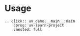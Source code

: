 # Usage

```{eval-rst}
.. click:: uv_demo.__main__:main
    :prog: uv-learn-project
    :nested: full
```
